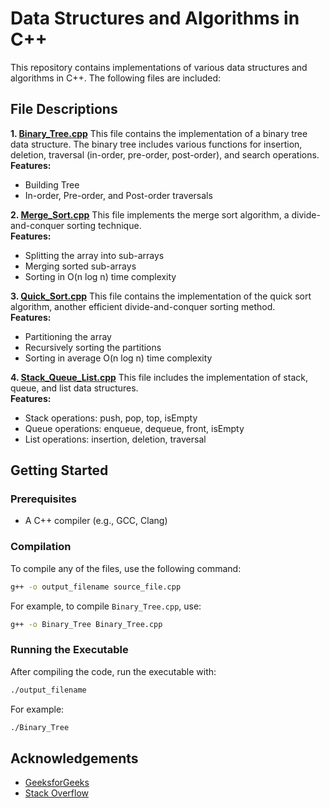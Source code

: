 # Data Structures and Algorithms in C++
This repository contains implementations of various data structures and algorithms in C++. The following files are included:

## File Descriptions
**1. [Binary_Tree.cpp](Binary_Tree.cpp)**
This file contains the implementation of a binary tree data structure. The binary tree includes various functions for insertion, deletion, traversal (in-order, pre-order, post-order), and search operations.<br>
**Features:**
- Building Tree
- In-order, Pre-order, and Post-order traversals

**2. [Merge_Sort.cpp](Merge_Sort.cpp)**
This file implements the merge sort algorithm, a divide-and-conquer sorting technique.<br>
**Features:**
- Splitting the array into sub-arrays
- Merging sorted sub-arrays
- Sorting in O(n log n) time complexity

**3. [Quick_Sort.cpp](Quick_Sort.cpp)**
This file contains the implementation of the quick sort algorithm, another efficient divide-and-conquer sorting method.<br>
**Features:**
- Partitioning the array
- Recursively sorting the partitions
- Sorting in average O(n log n) time complexity

**4. [Stack_Queue_List.cpp](Stack_Queue_List.cpp)**
This file includes the implementation of stack, queue, and list data structures.<br>
**Features:**
- Stack operations: push, pop, top, isEmpty
- Queue operations: enqueue, dequeue, front, isEmpty
- List operations: insertion, deletion, traversal

## Getting Started

### Prerequisites
- A C++ compiler (e.g., GCC, Clang)

### Compilation
To compile any of the files, use the following command:
```bash
g++ -o output_filename source_file.cpp
```
For example, to compile `Binary_Tree.cpp`, use:
```bash
g++ -o Binary_Tree Binary_Tree.cpp
```

### Running the Executable
After compiling the code, run the executable with:
```bash
./output_filename
```
For example:
```bash
./Binary_Tree
```

## Acknowledgements
- [GeeksforGeeks](https://www.geeksforgeeks.org/)
- [Stack Overflow](https://stackoverflow.com/)

